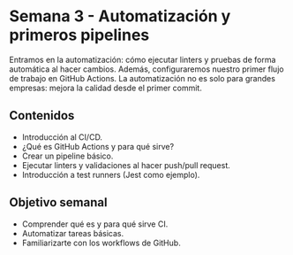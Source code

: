 # Semana 3 - Automatización y primeros pipelines

Entramos en la automatización: cómo ejecutar linters y pruebas de forma automática al hacer cambios. Además, configuraremos nuestro primer flujo de trabajo en GitHub Actions. La automatización no es solo para grandes empresas: mejora la calidad desde el primer commit.

## Contenidos

- Introducción al CI/CD.
- ¿Qué es GitHub Actions y para qué sirve?
- Crear un pipeline básico.
- Ejecutar linters y validaciones al hacer push/pull request.
- Introducción a test runners (Jest como ejemplo).

## Objetivo semanal

- Comprender qué es y para qué sirve CI.
- Automatizar tareas básicas.
- Familiarizarte con los workflows de GitHub.

